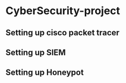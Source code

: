 # CyberSecurity-project

## Setting up cisco packet tracer

## Setting up SIEM

## Setting up Honeypot
